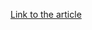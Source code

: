 [Link to the article](https://deepinstinct.com/blog/iranian-threat-actor-continues-to-develop-mass-exploitation-tools)

